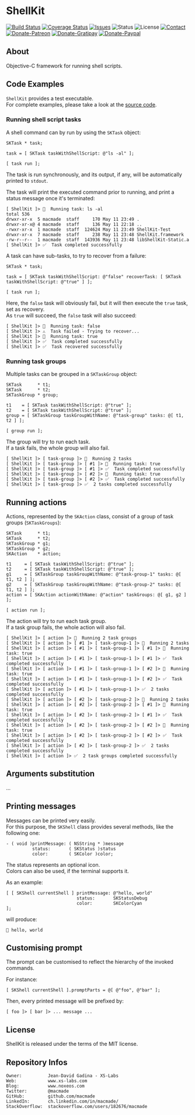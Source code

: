 ShellKit
========

[![Build Status](https://img.shields.io/travis/macmade/ShellKit.svg?branch=master&style=flat)](https://travis-ci.org/macmade/ShellKit)
[![Coverage Status](https://img.shields.io/coveralls/macmade/ShellKit.svg?branch=master&style=flat)](https://coveralls.io/r/macmade/ShellKit?branch=master)
[![Issues](http://img.shields.io/github/issues/macmade/ShellKit.svg?style=flat)](https://github.com/macmade/ShellKit/issues)
![Status](https://img.shields.io/badge/status-active-brightgreen.svg?style=flat)
![License](https://img.shields.io/badge/license-mit-brightgreen.svg?style=flat)
[![Contact](https://img.shields.io/badge/contact-@macmade-blue.svg?style=flat)](https://twitter.com/macmade)  
[![Donate-Patreon](https://img.shields.io/badge/donate-patreon-yellow.svg?style=flat)](https://patreon.com/macmade)
[![Donate-Gratipay](https://img.shields.io/badge/donate-gratipay-yellow.svg?style=flat)](https://www.gratipay.com/macmade)
[![Donate-Paypal](https://img.shields.io/badge/donate-paypal-yellow.svg?style=flat)](https://paypal.me/xslabs)

About
-----

Objective-C framework for running shell scripts.

Code Examples
-------------

`ShellKit` provides a test executable.  
For complete examples, please take a look at the [source code](https://github.com/macmade/ShellKit/blob/master/ShellKit-Test/main.m).

### Running shell script tasks

A shell command can by run by using the `SKTask` object:

    SKTask * task;
    
    task = [ SKTask taskWithShellScript: @"ls -al" ];
    
    [ task run ];

The task is run synchronously, and its output, if any, will be automatically printed to `stdout`.

The task will print the executed command prior to running, and print a status message once it's terminated:

    [ ShellKit ]> 🚦  Running task: ls -al
    total 536
    drwxr-xr-x  5 macmade  staff     170 May 11 23:49 .
    drwxr-xr-x@ 4 macmade  staff     136 May 11 22:18 ..
    -rwxr-xr-x  1 macmade  staff  124624 May 11 23:49 ShellKit-Test
    drwxr-xr-x  7 macmade  staff     238 May 11 23:48 ShellKit.framework
    -rw-r--r--  1 macmade  staff  143936 May 11 23:48 libShellKit-Static.a
    [ ShellKit ]> ✅  Task completed successfully
    
A task can have sub-tasks, to try to recover from a failure:

    SKTask * task;
    
    task = [ SKTask taskWithShellScript: @"false" recoverTask: [ SKTask taskWithShellScript: @"true" ] ];
    
    [ task run ];

Here, the `false` task will obviously fail, but it will then execute the `true` task, set as recovery.  
As `true` will succeed, the `false` task will also succeed:

    [ ShellKit ]> 🚦  Running task: false
    [ ShellKit ]> ⚠️  Task failed - Trying to recover...
    [ ShellKit ]> 🚦  Running task: true
    [ ShellKit ]> ✅  Task completed successfully
    [ ShellKit ]> ✅  Task recovered successfully

### Running task groups

Multiple tasks can be grouped in a `SKTaskGroup` object:


    SKTask      * t1;
    SKTask      * t2;
    SKTaskGroup * group;
    
    t1    = [ SKTask taskWithShellScript: @"true" ];
    t2    = [ SKTask taskWithShellScript: @"true" ];
    group = [ SKTaskGroup taskGroupWithName: @"task-group" tasks: @[ t1, t2 ] ];
            
    [ group run ];

The group will try to run each task.  
If a task fails, the whole group will also fail.

    [ ShellKit ]> [ task-group ]> 🚦  Running 2 tasks
    [ ShellKit ]> [ task-group ]> [ #1 ]> 🚦  Running task: true
    [ ShellKit ]> [ task-group ]> [ #1 ]> ✅  Task completed successfully
    [ ShellKit ]> [ task-group ]> [ #2 ]> 🚦  Running task: true
    [ ShellKit ]> [ task-group ]> [ #2 ]> ✅  Task completed successfully
    [ ShellKit ]> [ task-group ]> ✅  2 tasks completed successfully

Running actions
---------------

Actions, represented by the `SKAction` class, consist of a group of task groups (`SKTaskGroups`):

    SKTask      * t1;
    SKTask      * t2;
    SKTaskGroup * g1;
    SKTaskGroup * g2;
    SKAction    * action;
    
    t1     = [ SKTask taskWithShellScript: @"true" ];
    t2     = [ SKTask taskWithShellScript: @"true" ];
    g1     = [ SKTaskGroup taskGroupWithName: @"task-group-1" tasks: @[ t1, t2 ] ];
    g2     = [ SKTaskGroup taskGroupWithName: @"task-group-2" tasks: @[ t1, t2 ] ];
    action = [ SKAction actionWithName: @"action" taskGroups: @[ g1, g2 ] ];
    
    [ action run ];

The action will try to run each task group.  
If a task group fails, the whole action will also fail.

    [ ShellKit ]> [ action ]> 🚦  Running 2 task groups
    [ ShellKit ]> [ action ]> [ #1 ]> [ task-group-1 ]> 🚦  Running 2 tasks
    [ ShellKit ]> [ action ]> [ #1 ]> [ task-group-1 ]> [ #1 ]> 🚦  Running task: true
    [ ShellKit ]> [ action ]> [ #1 ]> [ task-group-1 ]> [ #1 ]> ✅  Task completed successfully
    [ ShellKit ]> [ action ]> [ #1 ]> [ task-group-1 ]> [ #2 ]> 🚦  Running task: true
    [ ShellKit ]> [ action ]> [ #1 ]> [ task-group-1 ]> [ #2 ]> ✅  Task completed successfully
    [ ShellKit ]> [ action ]> [ #1 ]> [ task-group-1 ]> ✅  2 tasks completed successfully
    [ ShellKit ]> [ action ]> [ #2 ]> [ task-group-2 ]> 🚦  Running 2 tasks
    [ ShellKit ]> [ action ]> [ #2 ]> [ task-group-2 ]> [ #1 ]> 🚦  Running task: true
    [ ShellKit ]> [ action ]> [ #2 ]> [ task-group-2 ]> [ #1 ]> ✅  Task completed successfully
    [ ShellKit ]> [ action ]> [ #2 ]> [ task-group-2 ]> [ #2 ]> 🚦  Running task: true
    [ ShellKit ]> [ action ]> [ #2 ]> [ task-group-2 ]> [ #2 ]> ✅  Task completed successfully
    [ ShellKit ]> [ action ]> [ #2 ]> [ task-group-2 ]> ✅  2 tasks completed successfully
    [ ShellKit ]> [ action ]> ✅  2 task groups completed successfully

Arguments substitution
----------------------

...

Printing messages
-----------------

Messages can be printed very easily.  
For this purpose, the `SKShell` class provides several methods, like the following one:

    - ( void )printMessage: ( NSString * )message
              status:       ( SKStatus )status
              color:        ( SKColor )color;

The status represents an optional icon.  
Colors can also be used, if the terminal supports it.

As an example:

    [ [ SKShell currentShell ] printMessage: @"hello, world"
                               status:       SKStatusDebug
                               color:        SKColorCyan
    ];

will produce:

    🚸 hello, world

Customising prompt
------------------

The prompt can be customised to reflect the hierarchy of the invoked commands.

For instance:

    [ SKShell currentShell ].promptParts = @[ @"foo", @"bar" ];

Then, every printed message will be prefixed by:

    [ foo ]> [ bar ]> ... message ...

License
-------

ShellKit is released under the terms of the MIT license.

Repository Infos
----------------

    Owner:			Jean-David Gadina - XS-Labs
    Web:			www.xs-labs.com
    Blog:			www.noxeos.com
    Twitter:		@macmade
    GitHub:			github.com/macmade
    LinkedIn:		ch.linkedin.com/in/macmade/
    StackOverflow:	stackoverflow.com/users/182676/macmade
